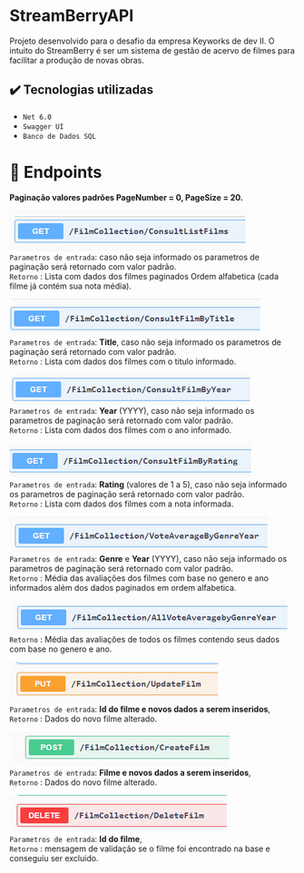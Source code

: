 # StreamBerryAPI

Projeto desenvolvido para o desafio da empresa Keyworks de dev II. O intuito do StreamBerry é ser um sistema de gestão de acervo de filmes para facilitar a produção de novas obras.
## ✔️ Tecnologias utilizadas

- ``Net 6.0``
- ``Swagger UI``
- ``Banco de Dados SQL``
# :hammer: Endpoints

**Paginação valores padrões PageNumber = 0, PageSize = 20.**

![ConsultList](StreamBerryAPI/images/ConsultListFilms.png)
<br/>
`Parametros de entrada`: caso não seja informado os parametros de paginação será retornado com valor padrão.
<br/>
`Retorno` : Lista com dados dos filmes paginados Ordem alfabetica (cada filme já contém sua nota média).


![ConsultFilmByTitle](StreamBerryAPI/images/ConsultFilmByTitle.png)
<br/>
`Parametros de entrada`: **Title**, caso não seja informado os parametros de paginação será retornado com valor padrão.
<br/>
`Retorno` : Lista com dados dos filmes com o titulo informado.


![ConsultFilmByYear](StreamBerryAPI/images/ConsultFilmByYear.png)
<br/>
`Parametros de entrada`: **Year** (YYYY), caso não seja informado os parametros de paginação será retornado com valor padrão.
<br/>
`Retorno` : Lista com dados dos filmes com o ano informado.

![ConsultFilmByRating](StreamBerryAPI/images/ConsultFilmByRating.png)
<br/>
`Parametros de entrada`: **Rating** (valores de 1 a 5), caso não seja informado os parametros de paginação será retornado com valor padrão.
<br/>
`Retorno` : Lista com dados dos filmes com a nota informada.

![VoteAverageByGenreYear](StreamBerryAPI/images/VoteAverageByGenreYear.png)
<br/>
`Parametros de entrada`: **Genre** e **Year** (YYYY), caso não seja informado os parametros de paginação será retornado com valor padrão.
<br/>
`Retorno` : Média das avaliações dos filmes com base no genero e ano informados além dos dados paginados em ordem alfabetica.

![VoteAverageByGenreYear](StreamBerryAPI/images/AllVoteAveragebyGenreYear.png)
<br/>
`Retorno` : Média das avaliações de todos os filmes contendo seus dados com base no genero e ano.

![UpdateFilm](StreamBerryAPI/images/UpdateFilm.png)
<br/>
`Parametros de entrada`: **Id do filme e novos dados a serem inseridos**,
<br/>
`Retorno` : Dados do novo filme alterado.

![CreateFilm](StreamBerryAPI/images/CreateFilm.png)
<br/>
`Parametros de entrada`: **Filme e novos dados a serem inseridos**,
<br/>
`Retorno` : Dados do novo filme alterado.

![DeleteFilm](StreamBerryAPI/images/DeleteFilm.png)
<br/>
`Parametros de entrada`: **Id do filme**,
<br/>
`Retorno` : mensagem de validação se o filme foi encontrado na base e conseguiu ser excluido.
